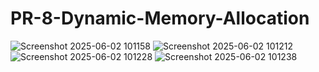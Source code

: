 # PR-8-Dynamic-Memory-Allocation
![Screenshot 2025-06-02 101158](https://github.com/user-attachments/assets/d4a03591-d770-4d84-a4b0-cd506b524ee1)
![Screenshot 2025-06-02 101212](https://github.com/user-attachments/assets/8600f39b-e22f-4edd-9e6f-df094ca3e548)
![Screenshot 2025-06-02 101228](https://github.com/user-attachments/assets/5a8201c6-ff4c-4dba-9009-addb5d15706b)
![Screenshot 2025-06-02 101238](https://github.com/user-attachments/assets/168e4114-0e30-4683-bb31-be4c48c9e49a)
